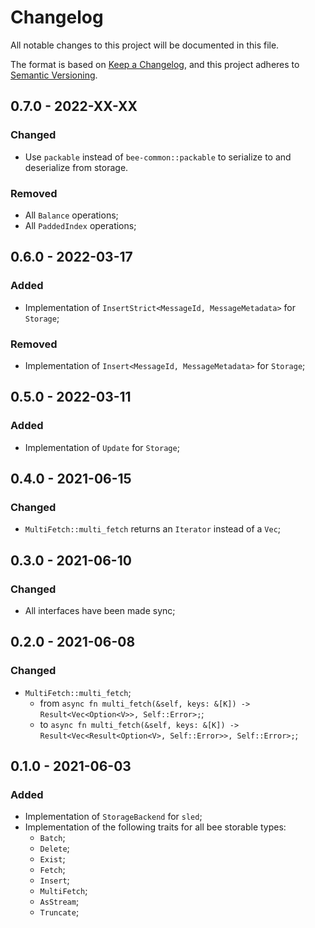 # Changelog

All notable changes to this project will be documented in this file.

The format is based on [Keep a Changelog](https://keepachangelog.com/en/1.0.0/),
and this project adheres to [Semantic Versioning](https://semver.org/spec/v2.0.0.html).

<!-- ## Unreleased - YYYY-MM-DD

### Added

### Changed

### Deprecated

### Removed

### Fixed

### Security -->

## 0.7.0 - 2022-XX-XX

### Changed

- Use `packable` instead of `bee-common::packable` to serialize to and deserialize from storage.

### Removed

- All `Balance` operations;
- All `PaddedIndex` operations;

## 0.6.0 - 2022-03-17

### Added

- Implementation of `InsertStrict<MessageId, MessageMetadata>` for `Storage`;

### Removed

- Implementation of `Insert<MessageId, MessageMetadata>` for `Storage`;

## 0.5.0 - 2022-03-11

### Added

- Implementation of `Update` for `Storage`;

## 0.4.0 - 2021-06-15

### Changed

- `MultiFetch::multi_fetch` returns an `Iterator` instead of a `Vec`;

## 0.3.0 - 2021-06-10

### Changed

- All interfaces have been made sync;

## 0.2.0 - 2021-06-08

### Changed

- `MultiFetch::multi_fetch`;
  - from `async fn multi_fetch(&self, keys: &[K]) -> Result<Vec<Option<V>>, Self::Error>;`;
  - to `async fn multi_fetch(&self, keys: &[K]) -> Result<Vec<Result<Option<V>, Self::Error>>, Self::Error>;`;

## 0.1.0 - 2021-06-03

### Added

- Implementation of `StorageBackend` for `sled`;
- Implementation of the following traits for all bee storable types:
  - `Batch`;
  - `Delete`;
  - `Exist`;
  - `Fetch`;
  - `Insert`;
  - `MultiFetch`;
  - `AsStream`;
  - `Truncate`;
